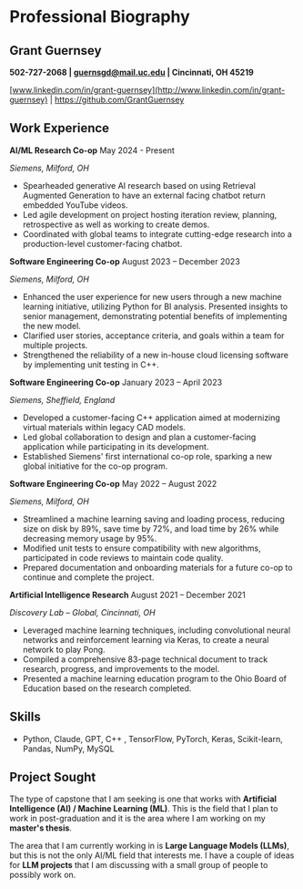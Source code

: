 # Professional Biography 


## **Grant Guernsey**  
**502-727-2068 | [guernsgd@mail.uc.edu](mailto:guernsgd@mail.uc.edu) | Cincinnati, OH 45219**

[www.linkedin.com/in/grant-guernsey](http://www.linkedin.com/in/grant-guernsey) | <https://github.com/GrantGuernsey>



## **Work Experience**

**AI/ML Research Co-op** May 2024 - Present

_Siemens, Milford, OH_

- Spearheaded generative AI research based on using Retrieval Augmented Generation to have an external facing chatbot return embedded YouTube videos.
- Led agile development on project hosting iteration review, planning, retrospective as well as working to create demos.
- Coordinated with global teams to integrate cutting-edge research into a production-level customer-facing chatbot.

**Software Engineering Co-op** August 2023 – December 2023

_Siemens, Milford, OH_

- Enhanced the user experience for new users through a new machine learning initiative, utilizing Python for BI analysis. Presented insights to senior management, demonstrating potential benefits of implementing the new model.
- Clarified user stories, acceptance criteria, and goals within a team for multiple projects.
- Strengthened the reliability of a new in-house cloud licensing software by implementing unit testing in C++.

**Software Engineering Co-op** January 2023 – April 2023

_Siemens, Sheffield, England_

- Developed a customer-facing C++ application aimed at modernizing virtual materials within legacy CAD models.
- Led global collaboration to design and plan a customer-facing application while participating in its development.
- Established Siemens' first international co-op role, sparking a new global initiative for the co-op program.

**Software Engineering Co-op** May 2022 – August 2022

_Siemens, Milford, OH_

- Streamlined a machine learning saving and loading process, reducing size on disk by 89%, save time by 72%, and load time by 26% while decreasing memory usage by 95%.
- Modified unit tests to ensure compatibility with new algorithms, participated in code reviews to maintain code quality.
- Prepared documentation and onboarding materials for a future co-op to continue and complete the project.

**Artificial Intelligence Research** August 2021 – December 2021

_Discovery Lab – Global, Cincinnati, OH_

- Leveraged machine learning techniques, including convolutional neural networks and reinforcement learning via Keras, to create a neural network to play Pong.
- Compiled a comprehensive 83-page technical document to track research, progress, and improvements to the model.
- Presented a machine learning education program to the Ohio Board of Education based on the research completed.


## **Skills**

- Python, Claude, GPT, C++ , TensorFlow, PyTorch, Keras, Scikit-learn, Pandas, NumPy, MySQL


## **Project Sought**
The type of capstone that I am seeking is one that works with **Artificial Intelligence (AI) / Machine Learning (ML)**. This is the field that I plan to work in post-graduation and it is the area where I am working on my **master's thesis**.

The area that I am currently working in is **Large Language Models (LLMs)**, but this is not the only AI/ML field that interests me. I have a couple of ideas for **LLM projects** that I am discussing with a small group of people to possibly work on.
